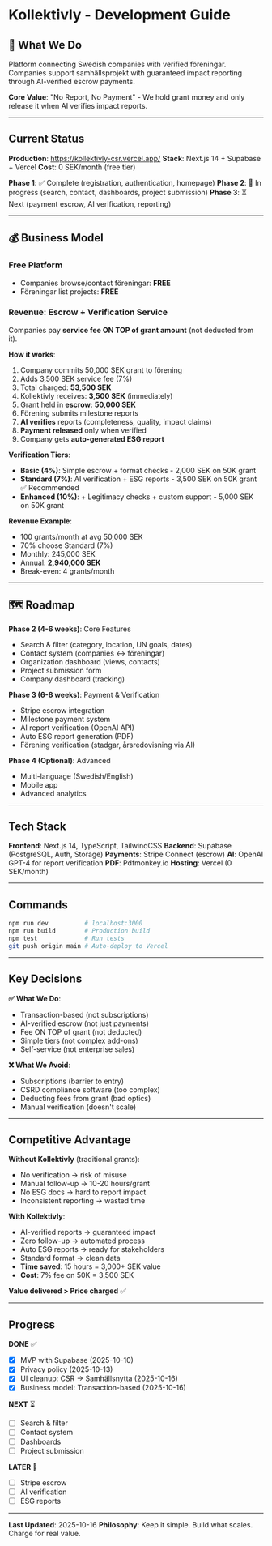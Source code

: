 # Kollektivly - Development Guide

## 🎯 What We Do
Platform connecting Swedish companies with verified föreningar. Companies support samhällsprojekt with guaranteed impact reporting through AI-verified escrow payments.

**Core Value**: "No Report, No Payment" - We hold grant money and only release it when AI verifies impact reports.

---

## Current Status

**Production**: https://kollektivly-csr.vercel.app/
**Stack**: Next.js 14 + Supabase + Vercel
**Cost**: 0 SEK/month (free tier)

**Phase 1**: ✅ Complete (registration, authentication, homepage)
**Phase 2**: 🔄 In progress (search, contact, dashboards, project submission)
**Phase 3**: ⏳ Next (payment escrow, AI verification, reporting)

---

## 💰 Business Model

### Free Platform
- Companies browse/contact föreningar: **FREE**
- Föreningar list projects: **FREE**

### Revenue: Escrow + Verification Service
Companies pay **service fee ON TOP of grant amount** (not deducted from it).

**How it works**:
1. Company commits 50,000 SEK grant to förening
2. Adds 3,500 SEK service fee (7%)
3. Total charged: **53,500 SEK**
4. Kollektivly receives: **3,500 SEK** (immediately)
5. Grant held in **escrow**: **50,000 SEK**
6. Förening submits milestone reports
7. **AI verifies** reports (completeness, quality, impact claims)
8. **Payment released** only when verified
9. Company gets **auto-generated ESG report**

**Verification Tiers**:
- **Basic (4%)**: Simple escrow + format checks - 2,000 SEK on 50K grant
- **Standard (7%)**: AI verification + ESG reports - 3,500 SEK on 50K grant ✅ Recommended
- **Enhanced (10%)**: + Legitimacy checks + custom support - 5,000 SEK on 50K grant

**Revenue Example**:
- 100 grants/month at avg 50,000 SEK
- 70% choose Standard (7%)
- Monthly: 245,000 SEK
- Annual: **2,940,000 SEK**
- Break-even: 4 grants/month

---

## 🗺️ Roadmap

**Phase 2 (4-6 weeks)**: Core Features
- Search & filter (category, location, UN goals, dates)
- Contact system (companies ↔ föreningar)
- Organization dashboard (views, contacts)
- Project submission form
- Company dashboard (tracking)

**Phase 3 (6-8 weeks)**: Payment & Verification
- Stripe escrow integration
- Milestone payment system
- AI report verification (OpenAI API)
- Auto ESG report generation (PDF)
- Förening verification (stadgar, årsredovisning via AI)

**Phase 4 (Optional)**: Advanced
- Multi-language (Swedish/English)
- Mobile app
- Advanced analytics

---

## Tech Stack

**Frontend**: Next.js 14, TypeScript, TailwindCSS
**Backend**: Supabase (PostgreSQL, Auth, Storage)
**Payments**: Stripe Connect (escrow)
**AI**: OpenAI GPT-4 for report verification
**PDF**: Pdfmonkey.io
**Hosting**: Vercel (0 SEK/month)

---

## Commands

```bash
npm run dev          # localhost:3000
npm run build        # Production build
npm test             # Run tests
git push origin main # Auto-deploy to Vercel
```

---

## Key Decisions

**✅ What We Do**:
- Transaction-based (not subscriptions)
- AI-verified escrow (not just payments)
- Fee ON TOP of grant (not deducted)
- Simple tiers (not complex add-ons)
- Self-service (not enterprise sales)

**❌ What We Avoid**:
- Subscriptions (barrier to entry)
- CSRD compliance software (too complex)
- Deducting fees from grant (bad optics)
- Manual verification (doesn't scale)

---

## Competitive Advantage

**Without Kollektivly** (traditional grants):
- No verification → risk of misuse
- Manual follow-up → 10-20 hours/grant
- No ESG docs → hard to report impact
- Inconsistent reporting → wasted time

**With Kollektivly**:
- AI-verified reports → guaranteed impact
- Zero follow-up → automated process
- Auto ESG reports → ready for stakeholders
- Standard format → clean data
- **Time saved**: 15 hours = 3,000+ SEK value
- **Cost**: 7% fee on 50K = 3,500 SEK

**Value delivered > Price charged** ✅

---

## Progress

**DONE** ✅
- [x] MVP with Supabase (2025-10-10)
- [x] Privacy policy (2025-10-13)
- [x] UI cleanup: CSR → Samhällsnytta (2025-10-16)
- [x] Business model: Transaction-based (2025-10-16)

**NEXT** ⏳
- [ ] Search & filter
- [ ] Contact system
- [ ] Dashboards
- [ ] Project submission

**LATER** 🔮
- [ ] Stripe escrow
- [ ] AI verification
- [ ] ESG reports

---

**Last Updated**: 2025-10-16
**Philosophy**: Keep it simple. Build what scales. Charge for real value.
